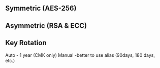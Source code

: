 ## Symmetric (AES-256)


## Asymmetric (RSA & ECC)

## Key Rotation

Auto - 1 year (CMK only)
Manual -better to use alias (90days, 180 days, etc.)